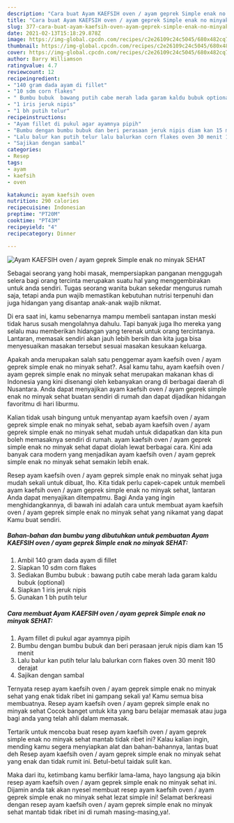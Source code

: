```yaml
---
description: "Cara buat Ayam KAEFSIH oven / ayam geprek Simple enak no minyak SEHAT yang nikmat dan Mudah Dibuat"
title: "Cara buat Ayam KAEFSIH oven / ayam geprek Simple enak no minyak SEHAT yang nikmat dan Mudah Dibuat"
slug: 377-cara-buat-ayam-kaefsih-oven-ayam-geprek-simple-enak-no-minyak-sehat-yang-nikmat-dan-mudah-dibuat
date: 2021-02-13T15:18:29.878Z
image: https://img-global.cpcdn.com/recipes/c2e26109c24c5045/680x482cq70/ayam-kaefsih-oven-ayam-geprek-simple-enak-no-minyak-sehat-foto-resep-utama.jpg
thumbnail: https://img-global.cpcdn.com/recipes/c2e26109c24c5045/680x482cq70/ayam-kaefsih-oven-ayam-geprek-simple-enak-no-minyak-sehat-foto-resep-utama.jpg
cover: https://img-global.cpcdn.com/recipes/c2e26109c24c5045/680x482cq70/ayam-kaefsih-oven-ayam-geprek-simple-enak-no-minyak-sehat-foto-resep-utama.jpg
author: Barry Williamson
ratingvalue: 4.7
reviewcount: 12
recipeingredient:
- "140 gram dada ayam di fillet"
- "10 sdm corn flakes"
- " Bumbu bubuk  bawang putih cabe merah lada garam kaldu bubuk optional"
- "1 iris jeruk nipis"
- "1 bh putih telur"
recipeinstructions:
- "Ayam fillet di pukul agar ayamnya pipih"
- "Bumbu dengan bumbu bubuk dan beri perasaan jeruk nipis diam kan 15 menit"
- "Lalu balur kan putih telur lalu balurkan corn flakes oven 30 menit 180 derajat"
- "Sajikan dengan sambal"
categories:
- Resep
tags:
- ayam
- kaefsih
- oven

katakunci: ayam kaefsih oven 
nutrition: 290 calories
recipecuisine: Indonesian
preptime: "PT20M"
cooktime: "PT43M"
recipeyield: "4"
recipecategory: Dinner

---
```



![Ayam KAEFSIH oven / ayam geprek Simple enak no minyak SEHAT](https://img-global.cpcdn.com/recipes/c2e26109c24c5045/680x482cq70/ayam-kaefsih-oven-ayam-geprek-simple-enak-no-minyak-sehat-foto-resep-utama.jpg)

Sebagai seorang yang hobi masak, mempersiapkan panganan menggugah selera bagi orang tercinta merupakan suatu hal yang menggembirakan untuk anda sendiri. Tugas seorang  wanita bukan sekedar mengurus rumah saja, tetapi anda pun wajib memastikan kebutuhan nutrisi terpenuhi dan juga hidangan yang disantap anak-anak wajib nikmat.

Di era  saat ini, kamu sebenarnya mampu membeli santapan instan meski tidak harus susah mengolahnya dahulu. Tapi banyak juga lho mereka yang selalu mau memberikan hidangan yang terenak untuk orang tercintanya. Lantaran, memasak sendiri akan jauh lebih bersih dan kita juga bisa menyesuaikan masakan tersebut sesuai masakan kesukaan keluarga. 



Apakah anda merupakan salah satu penggemar ayam kaefsih oven / ayam geprek simple enak no minyak sehat?. Asal kamu tahu, ayam kaefsih oven / ayam geprek simple enak no minyak sehat merupakan makanan khas di Indonesia yang kini disenangi oleh kebanyakan orang di berbagai daerah di Nusantara. Anda dapat menyajikan ayam kaefsih oven / ayam geprek simple enak no minyak sehat buatan sendiri di rumah dan dapat dijadikan hidangan favoritmu di hari liburmu.

Kalian tidak usah bingung untuk menyantap ayam kaefsih oven / ayam geprek simple enak no minyak sehat, sebab ayam kaefsih oven / ayam geprek simple enak no minyak sehat mudah untuk didapatkan dan kita pun boleh memasaknya sendiri di rumah. ayam kaefsih oven / ayam geprek simple enak no minyak sehat dapat diolah lewat berbagai cara. Kini ada banyak cara modern yang menjadikan ayam kaefsih oven / ayam geprek simple enak no minyak sehat semakin lebih enak.

Resep ayam kaefsih oven / ayam geprek simple enak no minyak sehat juga mudah sekali untuk dibuat, lho. Kita tidak perlu capek-capek untuk membeli ayam kaefsih oven / ayam geprek simple enak no minyak sehat, lantaran Anda dapat menyajikan ditempatmu. Bagi Anda yang ingin menghidangkannya, di bawah ini adalah cara untuk membuat ayam kaefsih oven / ayam geprek simple enak no minyak sehat yang nikamat yang dapat Kamu buat sendiri.

<!--inarticleads1-->

##### Bahan-bahan dan bumbu yang dibutuhkan untuk pembuatan Ayam KAEFSIH oven / ayam geprek Simple enak no minyak SEHAT:

1. Ambil 140 gram dada ayam di fillet
1. Siapkan 10 sdm corn flakes
1. Sediakan  Bumbu bubuk : bawang putih cabe merah lada garam kaldu bubuk (optional)
1. Siapkan 1 iris jeruk nipis
1. Gunakan 1 bh putih telur




<!--inarticleads2-->

##### Cara membuat Ayam KAEFSIH oven / ayam geprek Simple enak no minyak SEHAT:

1. Ayam fillet di pukul agar ayamnya pipih
1. Bumbu dengan bumbu bubuk dan beri perasaan jeruk nipis diam kan 15 menit
1. Lalu balur kan putih telur lalu balurkan corn flakes oven 30 menit 180 derajat
1. Sajikan dengan sambal




Ternyata resep ayam kaefsih oven / ayam geprek simple enak no minyak sehat yang enak tidak ribet ini gampang sekali ya! Kamu semua bisa membuatnya. Resep ayam kaefsih oven / ayam geprek simple enak no minyak sehat Cocok banget untuk kita yang baru belajar memasak atau juga bagi anda yang telah ahli dalam memasak.

Tertarik untuk mencoba buat resep ayam kaefsih oven / ayam geprek simple enak no minyak sehat mantab tidak ribet ini? Kalau kalian ingin, mending kamu segera menyiapkan alat dan bahan-bahannya, lantas buat deh Resep ayam kaefsih oven / ayam geprek simple enak no minyak sehat yang enak dan tidak rumit ini. Betul-betul taidak sulit kan. 

Maka dari itu, ketimbang kamu berfikir lama-lama, hayo langsung aja bikin resep ayam kaefsih oven / ayam geprek simple enak no minyak sehat ini. Dijamin anda tak akan nyesel membuat resep ayam kaefsih oven / ayam geprek simple enak no minyak sehat lezat simple ini! Selamat berkreasi dengan resep ayam kaefsih oven / ayam geprek simple enak no minyak sehat mantab tidak ribet ini di rumah masing-masing,ya!.

